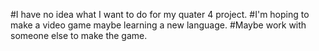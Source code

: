 #I have no idea what I want to do for my quater 4 project. 
#I'm hoping to make a video game maybe learning a new language. 
#Maybe work with someone else to make the game. 
